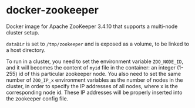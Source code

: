 docker-zookeeper
================

Docker image for Apache ZooKeeper 3.4.10 that supports a multi-node cluster setup. 

`dataDir` is set to `/tmp/zookeeper` and is exposed as a volume, to be linked to a host directory. 

To run in a cluster, you need to set the environment variable `ZOO_NODE_ID`, and it will becomes the content of `myid` file in the container: an integer (1-255) id of this particular zookeeper node.  You also need to set the same number of `ZOO_IP_x` environment variables as the number of nodes in the cluster, in order to specify the IP addresses of all nodes, where x is the corresponding node id. These IP addresses will be properly inserted into the zookeeper config file. 

